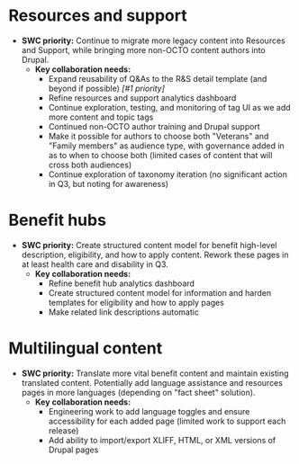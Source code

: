 # Resources and support

- **SWC priority:** Continue to migrate more legacy content into Resources and Support, while bringing more non-OCTO content authors into Drupal.
  - **Key collaboration needs:** 
    - Expand reusability of Q&As to the R&S detail template (and beyond if possible) _[#1 priority]_
    - Refine resources and support analytics dashboard
    - Continue exploration, testing, and monitoring of tag UI as we add more content and topic tags
    - Continued non-OCTO author training and Drupal support
    - Make it possible for authors to choose both "Veterans" and "Family members" as audience type, with governance added in as to when to choose both (limited cases of content that will cross both audiences)
    - Continue exploration of taxonomy iteration (no significant action in Q3, but noting for awareness)

# Benefit hubs

- **SWC priority:** Create structured content model for benefit high-level description, eligibility, and how to apply content. Rework these pages in at least health care and disability in Q3.
  - **Key collaboration needs:**
    - Refine benefit hub analytics dashboard
    - Create structured content model for information and harden templates for eligibility and how to apply pages
    - Make related link descriptions automatic 

# Multilingual content

- **SWC priority:** Translate more vital benefit content and maintain existing translated content. Potentially add language assistance and resources pages in more languages (depending on "fact sheet" solution).
  - **Key collaboration needs:**
    - Engineering work to add language toggles and ensure accessibility for each added page (limited work to support each release)
    - Add ability to import/export XLIFF, HTML, or XML versions of Drupal pages
